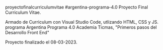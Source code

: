 proyectofinalcurriculumvitae #argentina-programa-4.0
Proyecto Final Curriculum Vitae.

Armado de Curriculum con Visual Studio Code, utlizando HTML, CSS y JS. programa Argentina Programa 4.0 Academia Ticmas, "Primeros pasos del Desarrollo Front End"

Proyecto finalizado el 08-03-2023.
